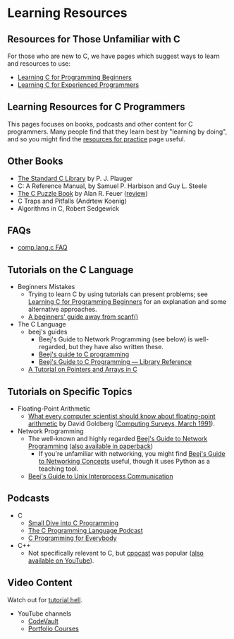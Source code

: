 # Learning Resources

## Resources for Those Unfamiliar with C

For those who are new to C, we have pages which suggest ways to learn
and resources to use:

* [Learning C for Programming Beginners](learning/beginners.md)
* [Learning C for Experienced Programmers](learning/non-beginners.md)

## Learning Resources for C Programmers

This pages focuses on books, podcasts and other content for C
programmers.  Many people find that they learn best by "learning by
doing", and so you might find the [resources for
practice](practice.md) page useful.

## Other Books
* [The Standard C Library](https://dl.acm.org/doi/10.5555/532092) by P. J. Plauger
* C: A Reference Manual, by Samuel P. Harbison and Guy L. Steele
* [The C Puzzle Book](https://dl.acm.org/doi/book/10.5555/536715) by Alan R. Feuer ([review](https://accu.org/bookreviews/1999/mccool_1414/))
* C Traps and Pitfalls (Andrtew Koenig)
* Algorithms in C, Robert Sedgewick

## FAQs
   * [comp.lang.c FAQ](http://c-faq.com/)

## Tutorials on the C Language

* Beginners Mistakes
   * Trying to learn C by using tutorials can present problems; see
     [Learning C for Programming Beginners](learning/beginners.md) for
     an explanation and some alternative approaches.
   * [A beginners' guide away from
     scanf()](https://sekrit.de/webdocs/c/beginners-guide-away-from-scanf.html)
* The C Language
   * beej's guides
      * Beej's Guide to Network Programming (see below) is
        well-regarded, but they have also written these.
      * [Beej's guide to C programming](https://beej.us/guide/bgc/)
      * [Beej's Guide to C Programming — Library Reference](https://beej.us/guide/bgclr/)
   * [A Tutorial on Pointers and Arrays in
     C](https://github.com/jflaherty/ptrtut13)


## Tutorials on Specific Topics

* Floating-Point Arithmetic
   * [What every computer scientist should know about floating-point
     arithmetic](https://dl.acm.org/doi/pdf/10.1145/103162.103163) by
     David Goldberg ([Computing Surveys, March
     1991](https://dl.acm.org/toc/csur/1991/23/1)).
* Network Programming
   * The well-known and highly regarded [Beej's Guide to Network
     Programming](https://beej.us/guide/bgnet/) ([also available in
     paperback](https://www.amazon.com/dp/1705309909))
      * If you're unfamiliar with networking, you might find [Beej's
        Guide to Networking Concepts](https://beej.us/guide/bgnet0/)
        useful, though it uses Python as a teaching tool.
   * [Beej's Guide to Unix Interprocess Communication](https://beej.us/guide/bgipc/)

## Podcasts

* C
   * [Small Dive into C
     Programming](https://www.spreaker.com/podcast/small-dive-into-c-programming--4857558)
   * [The C Programming Language
     Podcast](https://soundcloud.com/c-prgramming-language)
   * [C Programming for Everybody](https://www.cc4e.com/podcast)
* C++
   * Not specifically relevant to C, but
     [cppcast](https://cppcast.com/) was popular ([also available on
     YouTube](https://www.youtube.com/channel/UCuCjADS4u3uJDTqUaG0H9dA)).

## Video Content

Watch out for [tutorial
hell](https://www.reddit.com/r/learnprogramming/comments/188ated/what_exactly_is_tutorial_hell/).

* YouTube channels
   * [CodeVault](https://www.youtube.com/@CodeVault)
   * [Portfolio Courses](https://www.youtube.com/@PortfolioCourses)
